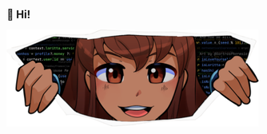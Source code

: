 ## 👋 Hi!

![Variant Long Website](https://github.com/LorittaBot/.github/raw/main/profile/loritta_code_gh.png)
